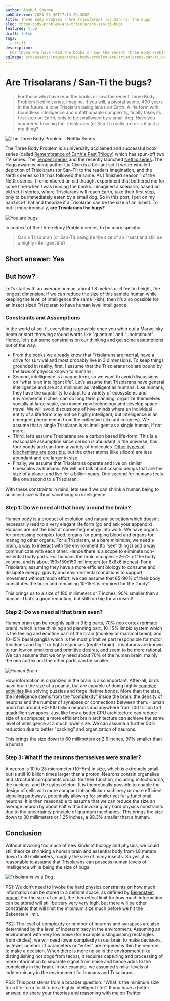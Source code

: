 ```yaml
---
author: Anshul Sharma
pubDatetime: 2024-03-30T17:13:29.380Z
title: Three Body Problem - Are Trisolarans (or San-Ti) the bugs
slug: three-body-problem-are-trisolarans-san-ti-bugs
featured: true
draft: false
tags:
  - scifi
description:
  For those who have read the books or saw the recent Three Body Problem Netflix series. Have you wondered how big the Trisolarans (or San Ti) really are or is it just a me thing? In this post we discuss if a Trisolaran (or San-Ti) being be the size of an insect and still be a highly intelligent life.
ogImage: src/assets/images/three-body-problem-are-trisolarans-san-ti-bugs/TBP-screengrab.webp
---
```


# Are Trisolarans / San-Ti the bugs?

> For those who have read the books or saw the recent Three Body Problem Netflix series. Imagine, if you will, a pivotal scene, 400 years in the future, a lone Trisolaran being lands on Earth. A life form with boundless intelligence and unfathomable complexity, finally takes its first step on Earth, only to be swallowed by a small dog.  Have you wondered how big the Trisolarans (or San Ti) really are or is it just a me thing?
> 

![The Three Body Problem - Netflix Series](@assets/images/three-body-problem-are-trisolarans-san-ti-bugs/TBP-screengrab.webp)

The Three Body Problem is a universally acclaimed and successful book series (called [Remembrance of Earth's Past Trilogy](https://www.goodreads.com/series/189931-remembrance-of-earth-s-past)) which has spun-off two TV series: The [Tencent series](https://en.wikipedia.org/wiki/Three-Body) and the recently launched [Netflix series](https://en.wikipedia.org/wiki/3_Body_Problem_(TV_series)). The Hugo award winning author Liu Cixin is a brilliant sci-fi writer who left depiction of Trisolarans (or San-Ti)  to the readers imagination, and the Netflix series so far has followed the same. As I finished season 1 of the Netflix series, I remembered an old thought experiment that bothered me for some time when I was reading the books. I imagined a scenario, based on old sci-fi stories, where Trisolarans will reach Earth, take their first step, only to be immediately eaten by a small dog. So in this post, I put on my hard sci-fi hat and theorize if a Trisolaran can be the size of an insect. To put it more ironically, **are Trisolarans the bugs?** 

![You are bugs](@assets/images/three-body-problem-are-trisolarans-san-ti-bugs/you_are_bugs.png)

In context of the Three Body Problem series, to be more specific:

> Can a Trisolaran (or San-Ti) being be the size of an insect and still be a highly intelligent life?
> 

## Short answer: Yes

## But how?

Let’s start with an average human, about 1.8 meters or 6 feet in height, the longest dimension. If we can reduce the size of this sample human while keeping the level of intelligence the same (-ish), then it’s also possible for an insect sized Trisolaran to have human level intelligence. 

### **Constraints and Assumptions**

In the world of sci-fi, everything is possible once you whip out a Marvel sky beam or start throwing around words like “quantum” and “unobtainum”. Hence, let’s put some constrains on our thinking and get some assumptions out of the way. 

- From the books we already know that Trisolarans are mortal, have a drive for survival and most probably live in 3 dimensions. To keep things grounded in reality, first, I assume that the Trisolarans too are bound by the laws of physics known to humans.
- Second, intelligence is a vague term, so we want to avoid discussions on “what is an intelligent life”. Let’s assume that Trisolarans have general intelligence and are at a minimum as intelligent as humans. Like humans, they have the capability to adapt to a variety of ecosystems and environmental niches, can do long term planning, organize themselves socially at large scale, can invent new technology and develop space travel. We will avoid discussions of hive-minds where an individual entity of a life form may not be highly intelligent, but intelligence is an emergent phenomenon from the collective (like ant colonies). We assume that a single Trisolaran is as intelligent as a single human, if not more.
- Third, let’s assume Trisolarans are a carbon based life-form. This is a reasonable assumption since carbon is abundant in the universe, has four bonds and can form a variety of molecules. [Other types of biochemisty are possible](https://en.wikipedia.org/wiki/Hypothetical_types_of_biochemistry), but the other atoms (like silicon) are less abundant and are larger in size.
- Finally, we assume that Trisolarans operate and live on similar timescales as humans. We will not talk about cosmic beings that are the size of a planet and live for a billion years. One second for humans feels like one second to a Trisolaran.

With these constraints in mind, lets see if we can shrink a human being to an insect size without sacrificing on intelligence.

### Step 1: Do we need all that body around the brain?

Human body is a product of evolution and natural selection which doesn’t necessarily lead to a very elegant life form (go and ask your appendix). Humans are not the best at converting energy into work. We have organs for processing complex food, organs for pumping blood and organs for managing other organs. For a Trisolaran, at a bare minimum, we need a brain, a way to interact with the environment (to ”see” things) and a way communicate with each other. Hence there is a scope to eliminate non-essential body parts. For humans the brain occupies ~2-5% of the body volume,  and is about 150x150x150 millimeters (or 6x6x6 inches). For a Trisolaran, assuming they have a more efficient biology to consume and dissipate energy, gravity and environmental conditions to support movement without much effort, we can assume that 85-90% of their body constitutes the brain and remaining 10-15% is required for the “body”. 

This brings us to a size of 180 millimeters or 7 inches, 90% smaller than a human. That’s a good reduction, but still too big for an insect!

### Step 2: Do we need all that brain even?

Human brain can be roughly split in 3 big parts, 70% neo cortex (primate brain), which is the thinking and planning part, 10-15% limbic system which is the feeling and emotion part of the brain (monkey or mammal brain), and 10-15% basal ganglia which is the most primitive part responsible for motor functions and flight or fight responses (reptile brain). Trisolarans are known to run low on emotions and primitive desires, and seem to be more rational. We can assume that we only need about 70% of the human brain, mainly the neo cortex and the other parts can be smaller. 

![Human Brain](@assets/images/three-body-problem-are-trisolarans-san-ti-bugs/humanbrain.jpeg)

How information is organized in the brain is also important. After-all, birds have brain the size of a peanut, but are capable of doing highly [complex activities](https://www.science.org/content/article/why-bird-brains-are-more-brilliant-anyone-suspected) like solving puzzles and forge lifetime bonds. More than the size, the intelligence stems from the “complexity” inside the brain: the density of neurons and the number of synapses or connections between them. Human brain has around 80-100 billion neurons and anywhere from 100 trillion to 1 quadrillion synapses. Just like how a better CPU architecture can reduce size of a computer, a more efficient brain architecture can achieve the same level of intelligence at a much lower size. We can assume a further 50% reduction due to better “packing” and organization of neurons.

This brings the size down to 60 millimeters or 2.5 inches, 97% smaller than a human

### Step 3: What if the neurons themselves were smaller?

A neuron is 10 to 25 micrometer (10−5m) in size, which is extremely small, but is still 10 billion times larger than a proton. Neurons contain organelles and structural components crucial for their function, including mitochondria, the nucleus, and the cytoskeleton. It is theoretically possible to enable the design of cells with more compact intracellular machinery or more efficient signaling pathways, potentially allowing for smaller yet fully functional neurons. It is then reasonable to assume that we can reduce the size an average neuron by about half without invoking any hard physics constraints due to the uncertainty principle of quantum mechanics. This brings the size down to 30 millimeters or 1.25 inches, a 98.3% smaller than a human. 

## Conclusion

Without invoking too much of new kinds of biology and physics, we could still theorize shrinking a human brain and essential body from 1.8 meters down to 30 millimeters, roughly the size of many insects.  So yes, it is reasonable to assume that Trisolarans can possess human levels of intelligence while being the size of bugs. 

![Trisolarans vs a Dog](@assets/images/three-body-problem-are-trisolarans-san-ti-bugs/spaceships_with_dog.png)

PS1: We don’t need to invoke the hard physics constraints on how much information can be stored in a definite space, as defined by [Bekenstein bound](https://en.wikipedia.org/wiki/Bekenstein_bound). For the size of an ant, the theoretical limit for how much information can be stored will still be very very very high, but there will be other constraints that will limit the minimum size much before we hit the  Bekenstein limit.

PS2: The level of complexity or number of neurons and synapses are also determined by the level of indeterminacy in the environment. Assuming an environment with very low noise (for example distinguishing rectangles from circles), we will need lower complexity in our brain to make decisions, as fewer number of parameters or “votes” are required within the neurons to make a decision. When there is more noise in the environment (like distinguishing hot dogs from tacos), it requires capturing and processing of more information to separate signal from noise and hence adds to the complexity in the brain. In our example, we assumed similar levels of indeterminacy in the environment for humans and Trisolarans.

PS3: This post stems from a broader question: “What is the minimum size for a life-form for it to be a highly intelligent life?” If you have a better answer, do share your theories and reasoning with me on [Twitter](https://twitter.com/anshulbuilds)
